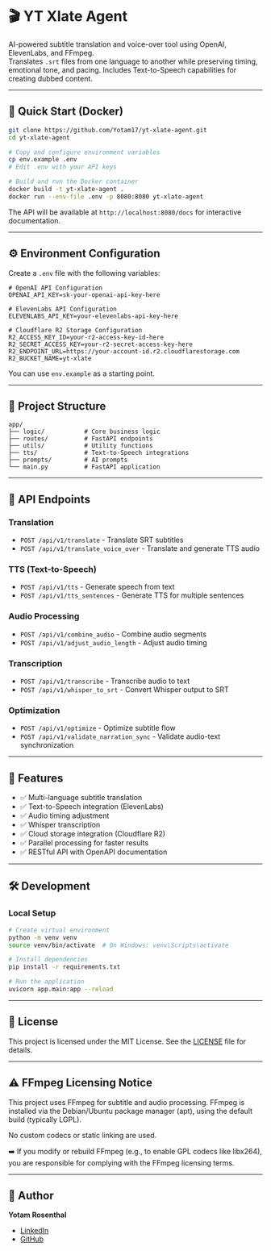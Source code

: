 # 🎬 YT Xlate Agent

AI-powered subtitle translation and voice-over tool using OpenAI, ElevenLabs, and FFmpeg.  
Translates `.srt` files from one language to another while preserving timing, emotional tone, and pacing. Includes Text-to-Speech capabilities for creating dubbed content.

---

## 🚀 Quick Start (Docker)

```bash
git clone https://github.com/Yotam17/yt-xlate-agent.git
cd yt-xlate-agent

# Copy and configure environment variables
cp env.example .env
# Edit .env with your API keys

# Build and run the Docker container
docker build -t yt-xlate-agent .
docker run --env-file .env -p 8080:8080 yt-xlate-agent
```

The API will be available at `http://localhost:8080/docs` for interactive documentation.

---

## ⚙️ Environment Configuration

Create a `.env` file with the following variables:

```env
# OpenAI API Configuration
OPENAI_API_KEY=sk-your-openai-api-key-here

# ElevenLabs API Configuration  
ELEVENLABS_API_KEY=your-elevenlabs-api-key-here

# Cloudflare R2 Storage Configuration
R2_ACCESS_KEY_ID=your-r2-access-key-id-here
R2_SECRET_ACCESS_KEY=your-r2-secret-access-key-here
R2_ENDPOINT_URL=https://your-account-id.r2.cloudflarestorage.com
R2_BUCKET_NAME=yt-xlate
```

You can use `env.example` as a starting point.

---

## 📂 Project Structure

```
app/
├── logic/           # Core business logic
├── routes/          # FastAPI endpoints
├── utils/           # Utility functions
├── tts/             # Text-to-Speech integrations
├── prompts/         # AI prompts
└── main.py          # FastAPI application
```

---

## 🔧 API Endpoints

### Translation
- `POST /api/v1/translate` - Translate SRT subtitles
- `POST /api/v1/translate_voice_over` - Translate and generate TTS audio

### TTS (Text-to-Speech)
- `POST /api/v1/tts` - Generate speech from text
- `POST /api/v1/tts_sentences` - Generate TTS for multiple sentences

### Audio Processing
- `POST /api/v1/combine_audio` - Combine audio segments
- `POST /api/v1/adjust_audio_length` - Adjust audio timing

### Transcription
- `POST /api/v1/transcribe` - Transcribe audio to text
- `POST /api/v1/whisper_to_srt` - Convert Whisper output to SRT

### Optimization
- `POST /api/v1/optimize` - Optimize subtitle flow
- `POST /api/v1/validate_narration_sync` - Validate audio-text synchronization

---

## 📝 Features

- ✅ Multi-language subtitle translation
- ✅ Text-to-Speech integration (ElevenLabs)
- ✅ Audio timing adjustment
- ✅ Whisper transcription
- ✅ Cloud storage integration (Cloudflare R2)
- ✅ Parallel processing for faster results
- ✅ RESTful API with OpenAPI documentation

---

## 🛠️ Development

### Local Setup

```bash
# Create virtual environment
python -m venv venv
source venv/bin/activate  # On Windows: venv\Scripts\activate

# Install dependencies
pip install -r requirements.txt

# Run the application
uvicorn app.main:app --reload
```

---

## 🪪 License

This project is licensed under the MIT License.
See the [LICENSE](LICENSE) file for details.

---

## ⚠️ FFmpeg Licensing Notice

This project uses FFmpeg for subtitle and audio processing.
FFmpeg is installed via the Debian/Ubuntu package manager (apt), using the default build (typically LGPL).

No custom codecs or static linking are used.

➡️ If you modify or rebuild FFmpeg (e.g., to enable GPL codecs like libx264), you are responsible for complying with the FFmpeg licensing terms.

---

## 👤 Author

**Yotam Rosenthal**

- [LinkedIn](https://www.linkedin.com/in/yotam-rosenthal-7806b925/)
- [GitHub](https://github.com/Yotam17)
